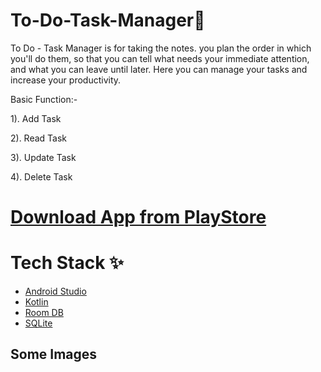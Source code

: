 # To-Do-Task-Manager:memo:
To Do - Task Manager is for taking the notes. you plan the order in which you'll do them, so that you can tell what needs your immediate attention, and what you can leave until later. Here you can manage your tasks and increase your productivity.

Basic Function:-

1). Add Task

2). Read Task

3). Update Task

4). Delete Task

# [Download App from PlayStore](https://play.google.com/store/apps/details?id=app.prabhakar.todotaskmanager)

# Tech Stack ✨

* [Android Studio](https://developer.android.com/studio)
* [Kotlin](https://kotlinlang.org/)
* [Room DB](https://developer.android.com/training/data-storage/room)
* [SQLite](https://developer.android.com/jetpack/androidx/releases/sqlite?gclid=EAIaIQobChMIzOuC-py09AIVM51LBR2iZwfnEAAYASAAEgLSMvD_BwE&gclsrc=aw.ds)

## Some Images
